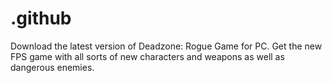 # .github
Download the latest version of Deadzone: Rogue Game for PC. Get the new FPS game with all sorts of new characters and weapons as well as dangerous enemies.
